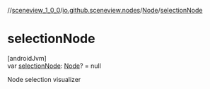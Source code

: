 //[sceneview_1_0_0](../../../index.md)/[io.github.sceneview.nodes](../index.md)/[Node](index.md)/[selectionNode](selection-node.md)

# selectionNode

[androidJvm]\
var [selectionNode](selection-node.md): [Node](index.md)? = null

Node selection visualizer
